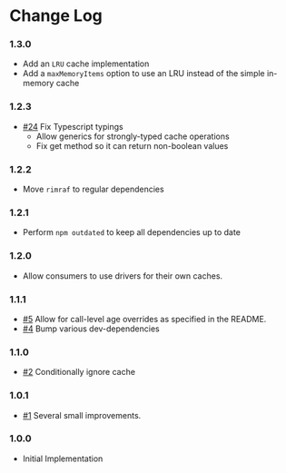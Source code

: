 # Change Log

### 1.3.0

- Add an `LRU` cache implementation
- Add a `maxMemoryItems` option to use an LRU instead of the simple in-memory cache

### 1.2.3

- [#24] Fix Typescript typings
  - Allow generics for strongly-typed cache operations
  - Fix get method so it can return non-boolean values
  
### 1.2.2

- Move `rimraf` to regular dependencies

### 1.2.1

- Perform `npm outdated` to keep all dependencies up to date

### 1.2.0

- Allow consumers to use drivers for their own caches.

### 1.1.1

- [#5] Allow for call-level age overrides as specified in the README.
- [#4] Bump various dev-dependencies

### 1.1.0

- [#2] Conditionally ignore cache

### 1.0.1

- [#1] Several small improvements.

### 1.0.0

- Initial Implementation

[#1]: https://github.com/godaddy/out-of-band-cache/pull/1
[#2]: https://github.com/godaddy/out-of-band-cache/pull/2
[#4]: https://github.com/godaddy/out-of-band-cache/pull/4
[#5]: https://github.com/godaddy/out-of-band-cache/pull/5
[#24]: https://github.com/godaddy/out-of-band-cache/pull/24
